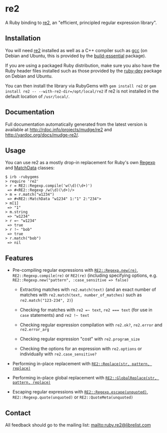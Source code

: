 re2
===

A Ruby binding to [re2][], an "efficient, principled regular expression library".

Installation
------------

You will need [re2][] installed as well as a C++ compiler such as [gcc][] (on Debian and Ubuntu, this is provided by the [build-essential][] package).

If you are using a packaged Ruby distribution, make sure you also have the Ruby header files installed such as those provided by the [ruby-dev][] package on Debian and Ubuntu.

You can then install the library via RubyGems with `gem install re2` or `gem install re2 -- --with-re2-dir=/opt/local/re2` if re2 is not installed in the default location of `/usr/local/`.

Documentation
-------------

Full documentation automatically generated from the latest version is available at <http://rdoc.info/projects/mudge/re2> and <http://yardoc.org/docs/mudge-re2/>.

Usage
-----

You can use re2 as a mostly drop-in replacement for Ruby's own [Regexp][] and [MatchData][] classes:

    $ irb -rubygems
    > require 're2'
    > r = RE2::Regexp.compile('w(\d)(\d+)')
     => #<RE2::Regexp /w(\d)(\d+)/>
    > m = r.match("w1234")
     => #<RE2::MatchData "w1234" 1:"1" 2:"234">
    > m[1]
     => "1"
    > m.string
     => "w1234"
    > r =~ "w1234"
     => true
    > r !~ "bob"
     => true
    > r.match("bob")
     => nil

Features
--------

* Pre-compiling regular expressions with [`RE2::Regexp.new(re)`](http://code.google.com/p/re2/source/browse/re2/re2.h#96), `RE2::Regexp.compile(re)` or `RE2(re)` (including specifying options, e.g. `RE2::Regexp.new("pattern", :case_sensitive => false)`

  * Extracting matches with `re2.match(text)` (and an exact number of matches with `re2.match(text, number_of_matches)` such as `re2.match("123-234", 2)`)

  * Checking for matches with `re2 =~ text`, `re2 === text` (for use in `case` statements) and `re2 !~ text`

  * Checking regular expression compilation with `re2.ok?`, `re2.error` and `re2.error_arg`

  * Checking regular expression "cost" with `re2.program_size`

  * Checking the options for an expression with `re2.options` or individually with `re2.case_sensitive?`

* Performing in-place replacement with [`RE2::Replace(str, pattern, replace)`](http://code.google.com/p/re2/source/browse/re2/re2.h#335)

* Performing in-place global replacement with [`RE2::GlobalReplace(str, pattern, replace)`](http://code.google.com/p/re2/source/browse/re2/re2.h#352)

* Escaping regular expressions with [`RE2::Regexp.escape(unquoted)`](http://code.google.com/p/re2/source/browse/re2/re2.h#377), `RE2::Regexp.quote(unquoted)` or `RE2::QuoteMeta(unquoted)`

Contact
-------

All feedback should go to the mailing list: <mailto:ruby.re2@librelist.com>

  [re2]: http://code.google.com/p/re2/
  [gcc]: http://gcc.gnu.org/
  [ruby-dev]: http://packages.debian.org/ruby-dev
  [build-essential]: http://packages.debian.org/build-essential
  [Regexp]: http://ruby-doc.org/core/classes/Regexp.html
  [MatchData]: http://ruby-doc.org/core/classes/MatchData.html 
